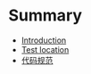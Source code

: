 # Summary

* [Introduction](README.md)
* [Test location](test-location.md)
* [代码规范](dai-ma-gui-fan.md)


